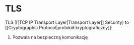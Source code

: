 # TLS
TLS ([[TCP IP Transport Layer|Transport Layer]] Security) to [[Cryptographic Protocol|protokół kryptograficzny]]:
1. Pozwala na bezpieczną komunikację